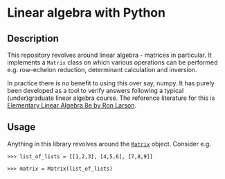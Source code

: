 # Linear algebra with Python
 
## Description

This repository revolves around linear algebra - matrices in particular. It implements a `Matrix` class on which various operations can be performed e.g. row-echelon reduction, determinant calculation and inversion. 

In practice there is no benefit to using this over say, numpy. It has purely been developed as a tool to verify answers following a typical (under)graduate linear algebra course. The reference literature for this is [Elementary Linear Algebra 8e by Ron Larson](https://www.larsontexts.com/products/title/1).

## Usage

Anything in this library revolves around the [`Matrix`](https://github.com/frederikhoengaard/linear-algebra/blob/main/python/main/models/matrix.py) object. Consider e.g. 

```
>>> list_of_lists = [[1,2,3], [4,5,6], [7,8,9]]

>>> matrix = Matrix(list_of_lists)
```
